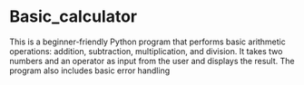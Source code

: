 # Basic_calculator
This is a beginner-friendly Python program that performs basic arithmetic operations: addition, subtraction, multiplication, and division. It takes two numbers and an operator as input from the user and displays the result. The program also includes basic error handling
